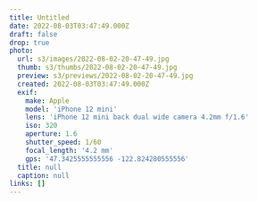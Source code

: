 ```yaml
---
title: Untitled
date: 2022-08-03T03:47:49.000Z
draft: false
drop: true
photo:
  url: s3/images/2022-08-02-20-47-49.jpg
  thumb: s3/thumbs/2022-08-02-20-47-49.jpg
  preview: s3/previews/2022-08-02-20-47-49.jpg
  created: 2022-08-03T03:47:49.000Z
  exif:
    make: Apple
    model: 'iPhone 12 mini'
    lens: 'iPhone 12 mini back dual wide camera 4.2mm f/1.6'
    iso: 320
    aperture: 1.6
    shutter_speed: 1/60
    focal_length: '4.2 mm'
    gps: '47.3425555555556 -122.824280555556'
  title: null
  caption: null
links: []
---
```

